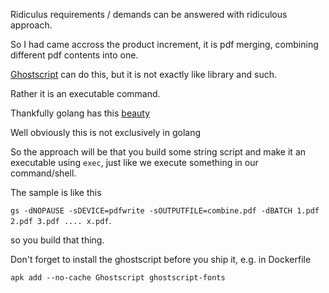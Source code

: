 Ridiculus requirements / demands can be answered with ridiculous approach.  

So I had came accross the product increment, it is pdf merging, combining different pdf contents into one.  

[Ghostscript](https://www.ghostscript.com/) can do this, but it is not exactly like library and such.

Rather it is an executable command.  

Thankfully golang has this [beauty](https://pkg.go.dev/os/exec)  

Well obviously this is not exclusively in golang  

So the approach will be that you build some string script and make it an executable using `exec`, just like we execute something in our command/shell.

The sample is like this 

`gs -dNOPAUSE -sDEVICE=pdfwrite -sOUTPUTFILE=combine.pdf -dBATCH 1.pdf 2.pdf 3.pdf .... x.pdf`. 

so you build that thing.  

Don't forget to install the ghostscript before you ship it, e.g. in Dockerfile

```apk add --no-cache Ghostscript ghostscript-fonts```
